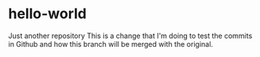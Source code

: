 # hello-world
Just another repository
This is a change that I'm doing to test the commits in Github and how this branch will be merged with the original.
